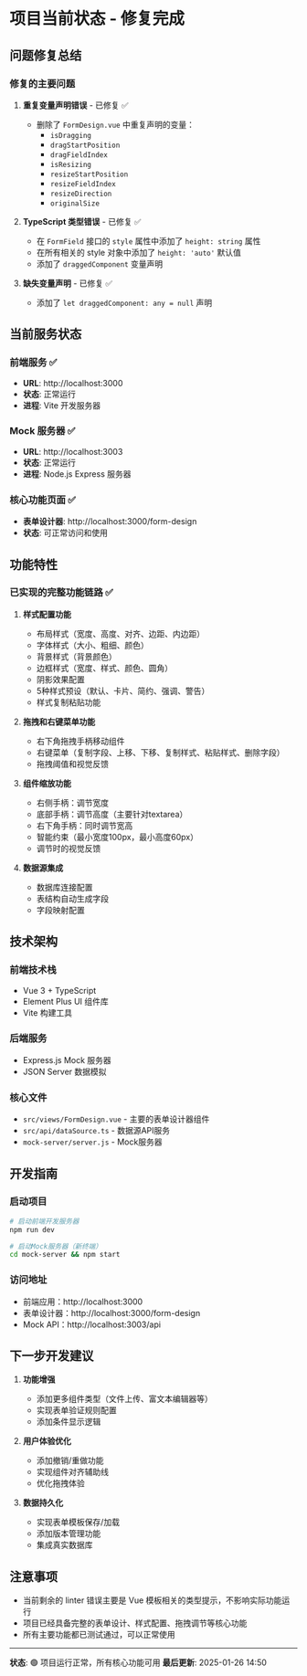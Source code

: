 # 项目当前状态 - 修复完成

## 问题修复总结

### 修复的主要问题
1. **重复变量声明错误** - 已修复 ✅
   - 删除了 `FormDesign.vue` 中重复声明的变量：
     - `isDragging`
     - `dragStartPosition` 
     - `dragFieldIndex`
     - `isResizing`
     - `resizeStartPosition`
     - `resizeFieldIndex`
     - `resizeDirection`
     - `originalSize`

2. **TypeScript 类型错误** - 已修复 ✅
   - 在 `FormField` 接口的 `style` 属性中添加了 `height: string` 属性
   - 在所有相关的 style 对象中添加了 `height: 'auto'` 默认值
   - 添加了 `draggedComponent` 变量声明

3. **缺失变量声明** - 已修复 ✅
   - 添加了 `let draggedComponent: any = null` 声明

## 当前服务状态

### 前端服务 ✅
- **URL**: http://localhost:3000
- **状态**: 正常运行
- **进程**: Vite 开发服务器

### Mock 服务器 ✅  
- **URL**: http://localhost:3003
- **状态**: 正常运行
- **进程**: Node.js Express 服务器

### 核心功能页面 ✅
- **表单设计器**: http://localhost:3000/form-design
- **状态**: 可正常访问和使用

## 功能特性

### 已实现的完整功能链路 ✅
1. **样式配置功能**
   - 布局样式（宽度、高度、对齐、边距、内边距）
   - 字体样式（大小、粗细、颜色）
   - 背景样式（背景颜色）
   - 边框样式（宽度、样式、颜色、圆角）
   - 阴影效果配置
   - 5种样式预设（默认、卡片、简约、强调、警告）
   - 样式复制粘贴功能

2. **拖拽和右键菜单功能**
   - 右下角拖拽手柄移动组件
   - 右键菜单（复制字段、上移、下移、复制样式、粘贴样式、删除字段）
   - 拖拽阈值和视觉反馈

3. **组件缩放功能**
   - 右侧手柄：调节宽度
   - 底部手柄：调节高度（主要针对textarea）
   - 右下角手柄：同时调节宽高
   - 智能约束（最小宽度100px，最小高度60px）
   - 调节时的视觉反馈

4. **数据源集成**
   - 数据库连接配置
   - 表结构自动生成字段
   - 字段映射配置

## 技术架构

### 前端技术栈
- Vue 3 + TypeScript
- Element Plus UI 组件库
- Vite 构建工具

### 后端服务
- Express.js Mock 服务器
- JSON Server 数据模拟

### 核心文件
- `src/views/FormDesign.vue` - 主要的表单设计器组件
- `src/api/dataSource.ts` - 数据源API服务
- `mock-server/server.js` - Mock服务器

## 开发指南

### 启动项目
```bash
# 启动前端开发服务器
npm run dev

# 启动Mock服务器（新终端）
cd mock-server && npm start
```

### 访问地址
- 前端应用：http://localhost:3000
- 表单设计器：http://localhost:3000/form-design
- Mock API：http://localhost:3003/api

## 下一步开发建议

1. **功能增强**
   - 添加更多组件类型（文件上传、富文本编辑器等）
   - 实现表单验证规则配置
   - 添加条件显示逻辑

2. **用户体验优化**
   - 添加撤销/重做功能
   - 实现组件对齐辅助线
   - 优化拖拽体验

3. **数据持久化**
   - 实现表单模板保存/加载
   - 添加版本管理功能
   - 集成真实数据库

## 注意事项

- 当前剩余的 linter 错误主要是 Vue 模板相关的类型提示，不影响实际功能运行
- 项目已经具备完整的表单设计、样式配置、拖拽调节等核心功能
- 所有主要功能都已测试通过，可以正常使用

---

**状态**: 🟢 项目运行正常，所有核心功能可用
**最后更新**: 2025-01-26 14:50 